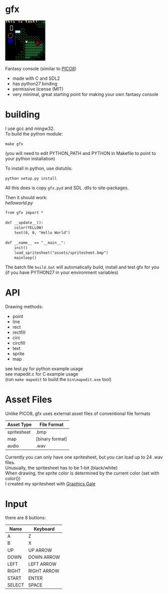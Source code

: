 # gfx

![screenshot](screenshot.bmp)

Fantasy console (similar to [PICO8](https://www.lexaloffle.com/pico-8.php))
* made with C and SDL2
* has python27 binding
* permissive license (MIT)
* very minimal, great starting point for making your own fantasy console

# building

I use gcc and mingw32.  
To build the python module:

`make gfx`

(you will need to edit PYTHON_PATH and PYTHON in Makefile to point to your python installation)  

To install in python, use distutils:

`python setup.py install`

All this does is copy `gfx.pyd` and SDL .dlls to site-packages.  

Then it should work:  
_helloworld.py_

```
from gfx import *

def __update__():
    color(YELLOW)
    text(0, 0, "Hello World")
    
def __name__ == "__main__":
    init()
    load_spritesheet("assets/spritesheet.bmp")
    mainloop()
```

The batch file `build.bat` will automatically build, install and test gfx for you (if you have PYTHON27 in your environment variables)

# API

Drawing methods:
* point
* line
* rect
* rectfill
* circ
* circfill
* text
* sprite
* map

see test.py for python example usage  
see mapedit.c for C example usage  
(run `make mapedit` to build the `bin\mapedit.exe` tool)

# Asset Files
Unlike PICO8, gfx uses external asset files of conventional file formats

Asset Type | File Format
--- | ---
spritesheet | .bmp
map | [binary format]
audio | .wav

Currently you can only have one spritesheet, but you can load up to 24 .wav files.  
Unusually, the spritesheet has to be 1-bit (black/white)  
When drawing, the sprite color is determined by the current color (set with color())  
I created my spritesheet with [Graphics Gale](https://graphicsgale.com/us/)


# Input
there are 8 buttons:  

Name | Keyboard 
--- | ---
A | Z
B | X
UP | UP ARROW
DOWN | DOWN ARROW
LEFT | LEFT ARROW
RIGHT | RIGHT ARROW
START | ENTER
SELECT | SPACE
